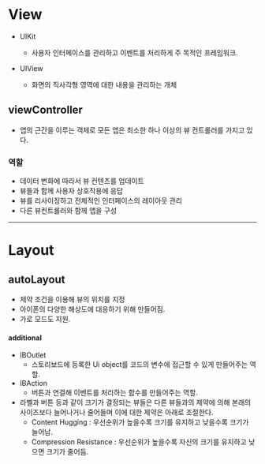 # View

* UIKit
  - 사용자 인터페이스를 관리하고 이벤트를 처리하게 주 목적인 프레임워크.

* UIView
  - 화면의 직사각형 영역에 대한 내용을 관리하는 개체

## viewController
- 앱의 근간을 이루는 객체로 모든 앱은 최소한 하나 이상의 뷰 컨트롤러를 가지고 있다.
### 역할
- 데이터 변화에 따라서 뷰 컨텐츠를 업데이트
- 뷰들과 함께 사용자 상호작용에 응답
- 뷰를 리사이징하고 전체적인 인터페이스의 레이아웃 관리
- 다른 뷰컨트롤러와 함께 앱을 구성

---

# Layout
## autoLayout
- 제약 조건을 이용해 뷰의 위치를 지정
- 아이폰의 다양한 해상도에 대응하기 위해 만들어짐.
- 가로 모드도 지원.

#### additional
- IBOutlet
  + 스토리보드에 등록한 Ui object를 코드의 변수에 접근할 수 있게 만들어주는 역할.
- IBAction
  + 버튼과 연결해 이벤트를 처리하는 함수를 만들어주는 역할.
- 라벨과 버튼 등과 같이 크기가 결정되는 뷰들은 다른 뷰들과의 제약에 의해 본래의 사이즈보다 늘어나거나 줄어들며 이에 대한 제약은 아래로 조절한다.
  + Content Hugging : 우선순위가 높을수록 크기를 유지하고 낮을수록 크기가 늘어남.
  + Compression Resistance : 우선순위가 높을수록 자신의 크기를 유지하고 낮으면 크기가 줄어듬.
